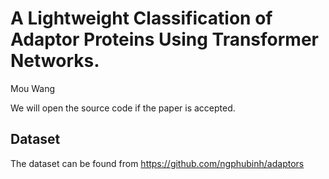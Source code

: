 # A Lightweight Classification of Adaptor Proteins Using Transformer Networks.

Mou Wang

We will open the source code if the paper is accepted.

## Dataset
The dataset can be found from https://github.com/ngphubinh/adaptors
